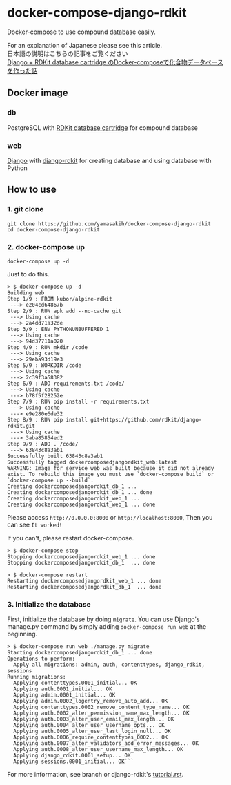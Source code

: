 # docker-compose-django-rdkit
Docker-compose to use compound database easily.

For an explanation of Japanese please see this article.  
日本語の説明はこちらの記事をご覧ください  
[Django + RDKit database cartridge のDocker-composeで化合物データベースを作った話](https://qiita.com/yamasakih/items/58b3ef5eae6bfcd7fcf5)


## Docker image
### db
PostgreSQL with [RDKit database cartridge](http://www.rdkit.org/docs/Cartridge.html) for compound database

### web
[Django](https://www.djangoproject.com/) with [django-rdkit](https://github.com/rdkit/django-rdkit) for creating database and using database with Python

## How to use

### 1. git clone
```
git clone https://github.com/yamasakih/docker-compose-django-rdkit
cd docker-compose-django-rdkit
```

### 2. docker-compose up
```
docker-compose up -d
```

Just to do this.

```
> $ docker-compose up -d
Building web
Step 1/9 : FROM kubor/alpine-rdkit
 ---> e204cd64867b
Step 2/9 : RUN apk add --no-cache git
 ---> Using cache
 ---> 2a4dd71a32de
Step 3/9 : ENV PYTHONUNBUFFERED 1
 ---> Using cache
 ---> 94d37711a020
Step 4/9 : RUN mkdir /code
 ---> Using cache
 ---> 29eba93d19e3
Step 5/9 : WORKDIR /code
 ---> Using cache
 ---> 2c39f3a58382
Step 6/9 : ADD requirements.txt /code/
 ---> Using cache
 ---> b78f5f28252e
Step 7/9 : RUN pip install -r requirements.txt
 ---> Using cache
 ---> e9e280e6de32
Step 8/9 : RUN pip install git+https://github.com/rdkit/django-rdkit.git
 ---> Using cache
 ---> 3aba85854ed2
Step 9/9 : ADD . /code/
 ---> 63843c8a3ab1
Successfully built 63843c8a3ab1
Successfully tagged dockercomposedjangordkit_web:latest
WARNING: Image for service web was built because it did not already exist. To rebuild this image you must use `docker-compose build` or `docker-compose up --build`.
Creating dockercomposedjangordkit_db_1 ... 
Creating dockercomposedjangordkit_db_1 ... done
Creating dockercomposedjangordkit_web_1 ... 
Creating dockercomposedjangordkit_web_1 ... done
```

Please access `http://0.0.0.0:8000` or `http://localhost:8000`, 
Then you can see `It worked!`

If you can't, please restart docker-compose.

```
> $ docker-compose stop
Stopping dockercomposedjangordkit_web_1 ... done
Stopping dockercomposedjangordkit_db_1  ... done

> $ docker-compose restart
Restarting dockercomposedjangordkit_web_1 ... done
Restarting dockercomposedjangordkit_db_1  ... done
```

### 3. Initialize the database
First, initialize the database by doing `migrate`.
You can use Django's manage.py command by simply adding `docker-compose run web` at the beginning.

```
> $ docker-compose run web ./manage.py migrate
Starting dockercomposedjangordkit_db_1 ... done
Operations to perform:
  Apply all migrations: admin, auth, contenttypes, django_rdkit, sessions
Running migrations:
  Applying contenttypes.0001_initial... OK
  Applying auth.0001_initial... OK
  Applying admin.0001_initial... OK
  Applying admin.0002_logentry_remove_auto_add... OK
  Applying contenttypes.0002_remove_content_type_name... OK
  Applying auth.0002_alter_permission_name_max_length... OK
  Applying auth.0003_alter_user_email_max_length... OK
  Applying auth.0004_alter_user_username_opts... OK
  Applying auth.0005_alter_user_last_login_null... OK
  Applying auth.0006_require_contenttypes_0002... OK
  Applying auth.0007_alter_validators_add_error_messages... OK
  Applying auth.0008_alter_user_username_max_length... OK
  Applying django_rdkit.0001_setup... OK
  Applying sessions.0001_initial... OK```
```


For more information, see branch or django-rdkit's [tutorial.rst](https://github.com/rdkit/django-rdkit/blob/master/docs/tutorial.rst).
